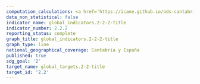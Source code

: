 ```yaml
---
computation_calculations: <a href='https://icane.github.io/ods-cantabria/assets/pdf/2.2.2.1.pdf' target='_blank'>Proporción de menores entre 2 y 17 años con obesidad, sobrepeso o peso insuficiente</a>
data_non_statistical: false
indicator_name: global_indicators.2-2-2-title
indicator_number: 2.2.2
reporting_status: complete
graph_title: global_indicators.2-2-2-title
graph_type: line
national_geographical_coverage: Cantabria y España
published: true
sdg_goal: '2'
target_name: global_targets.2-2-title
target_id: '2.2'
---
```

